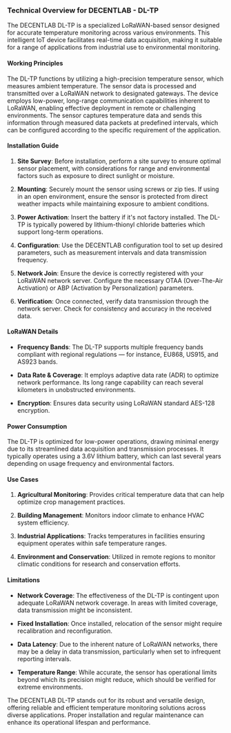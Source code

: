 ### Technical Overview for DECENTLAB - DL-TP

The DECENTLAB DL-TP is a specialized LoRaWAN-based sensor designed for accurate temperature monitoring across various environments. This intelligent IoT device facilitates real-time data acquisition, making it suitable for a range of applications from industrial use to environmental monitoring.

#### Working Principles

The DL-TP functions by utilizing a high-precision temperature sensor, which measures ambient temperature. The sensor data is processed and transmitted over a LoRaWAN network to designated gateways. The device employs low-power, long-range communication capabilities inherent to LoRaWAN, enabling effective deployment in remote or challenging environments. The sensor captures temperature data and sends this information through measured data packets at predefined intervals, which can be configured according to the specific requirement of the application.

#### Installation Guide

1. **Site Survey**: Before installation, perform a site survey to ensure optimal sensor placement, with considerations for range and environmental factors such as exposure to direct sunlight or moisture.
   
2. **Mounting**: Securely mount the sensor using screws or zip ties. If using in an open environment, ensure the sensor is protected from direct weather impacts while maintaining exposure to ambient conditions.

3. **Power Activation**: Insert the battery if it's not factory installed. The DL-TP is typically powered by lithium-thionyl chloride batteries which support long-term operations.

4. **Configuration**: Use the DECENTLAB configuration tool to set up desired parameters, such as measurement intervals and data transmission frequency.

5. **Network Join**: Ensure the device is correctly registered with your LoRaWAN network server. Configure the necessary OTAA (Over-The-Air Activation) or ABP (Activation by Personalization) parameters.
   
6. **Verification**: Once connected, verify data transmission through the network server. Check for consistency and accuracy in the received data.

#### LoRaWAN Details

- **Frequency Bands**: The DL-TP supports multiple frequency bands compliant with regional regulations — for instance, EU868, US915, and AS923 bands.
  
- **Data Rate & Coverage**: It employs adaptive data rate (ADR) to optimize network performance. Its long range capability can reach several kilometers in unobstructed environments.

- **Encryption**: Ensures data security using LoRaWAN standard AES-128 encryption.

#### Power Consumption

The DL-TP is optimized for low-power operations, drawing minimal energy due to its streamlined data acquisition and transmission processes. It typically operates using a 3.6V lithium battery, which can last several years depending on usage frequency and environmental factors.

#### Use Cases

1. **Agricultural Monitoring**: Provides critical temperature data that can help optimize crop management practices.
   
2. **Building Management**: Monitors indoor climate to enhance HVAC system efficiency.
   
3. **Industrial Applications**: Tracks temperatures in facilities ensuring equipment operates within safe temperature ranges.
   
4. **Environment and Conservation**: Utilized in remote regions to monitor climatic conditions for research and conservation efforts.

#### Limitations

- **Network Coverage**: The effectiveness of the DL-TP is contingent upon adequate LoRaWAN network coverage. In areas with limited coverage, data transmission might be inconsistent.

- **Fixed Installation**: Once installed, relocation of the sensor might require recalibration and reconfiguration.

- **Data Latency**: Due to the inherent nature of LoRaWAN networks, there may be a delay in data transmission, particularly when set to infrequent reporting intervals.

- **Temperature Range**: While accurate, the sensor has operational limits beyond which its precision might reduce, which should be verified for extreme environments.

The DECENTLAB DL-TP stands out for its robust and versatile design, offering reliable and efficient temperature monitoring solutions across diverse applications. Proper installation and regular maintenance can enhance its operational lifespan and performance.